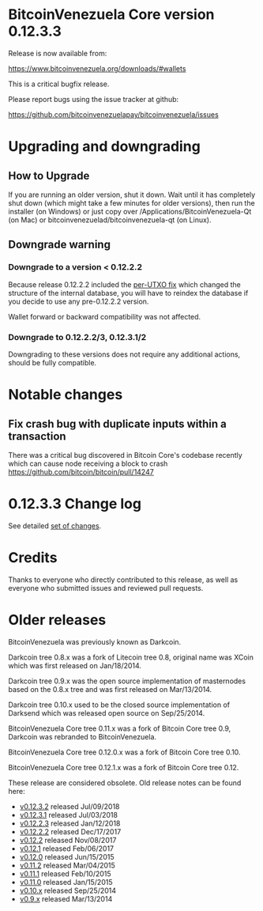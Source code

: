 BitcoinVenezuela Core version 0.12.3.3
==========================

Release is now available from:

  <https://www.bitcoinvenezuela.org/downloads/#wallets>

This is a critical bugfix release.

Please report bugs using the issue tracker at github:

  <https://github.com/bitcoinvenezuelapay/bitcoinvenezuela/issues>


Upgrading and downgrading
=========================

How to Upgrade
--------------

If you are running an older version, shut it down. Wait until it has completely
shut down (which might take a few minutes for older versions), then run the
installer (on Windows) or just copy over /Applications/BitcoinVenezuela-Qt (on Mac) or
bitcoinvenezuelad/bitcoinvenezuela-qt (on Linux).

Downgrade warning
-----------------

### Downgrade to a version < 0.12.2.2

Because release 0.12.2.2 included the [per-UTXO fix](release-notes/bitcoinvenezuela/release-notes-0.12.2.2.md#per-utxo-fix)
which changed the structure of the internal database, you will have to reindex
the database if you decide to use any pre-0.12.2.2 version.

Wallet forward or backward compatibility was not affected.

### Downgrade to 0.12.2.2/3, 0.12.3.1/2

Downgrading to these versions does not require any additional actions, should be
fully compatible.


Notable changes
===============

Fix crash bug with duplicate inputs within a transaction
--------------------------------------------------------

There was a critical bug discovered in Bitcoin Core's codebase recently which
can cause node receiving a block to crash https://github.com/bitcoin/bitcoin/pull/14247

0.12.3.3 Change log
===================

See detailed [set of changes](https://github.com/bitcoinvenezuelapay/bitcoinvenezuela/compare/v0.12.3.2...bitcoinvenezuelapay:v0.12.3.3).

Credits
=======

Thanks to everyone who directly contributed to this release,
as well as everyone who submitted issues and reviewed pull requests.


Older releases
==============

BitcoinVenezuela was previously known as Darkcoin.

Darkcoin tree 0.8.x was a fork of Litecoin tree 0.8, original name was XCoin
which was first released on Jan/18/2014.

Darkcoin tree 0.9.x was the open source implementation of masternodes based on
the 0.8.x tree and was first released on Mar/13/2014.

Darkcoin tree 0.10.x used to be the closed source implementation of Darksend
which was released open source on Sep/25/2014.

BitcoinVenezuela Core tree 0.11.x was a fork of Bitcoin Core tree 0.9,
Darkcoin was rebranded to BitcoinVenezuela.

BitcoinVenezuela Core tree 0.12.0.x was a fork of Bitcoin Core tree 0.10.

BitcoinVenezuela Core tree 0.12.1.x was a fork of Bitcoin Core tree 0.12.

These release are considered obsolete. Old release notes can be found here:

- [v0.12.3.2](https://github.com/bitcoinvenezuelapay/bitcoinvenezuela/blob/master/doc/release-notes/bitcoinvenezuela/release-notes-0.12.3.2.md) released Jul/09/2018
- [v0.12.3.1](https://github.com/bitcoinvenezuelapay/bitcoinvenezuela/blob/master/doc/release-notes/bitcoinvenezuela/release-notes-0.12.3.1.md) released Jul/03/2018
- [v0.12.2.3](https://github.com/bitcoinvenezuelapay/bitcoinvenezuela/blob/master/doc/release-notes/bitcoinvenezuela/release-notes-0.12.2.3.md) released Jan/12/2018
- [v0.12.2.2](https://github.com/bitcoinvenezuelapay/bitcoinvenezuela/blob/master/doc/release-notes/bitcoinvenezuela/release-notes-0.12.2.2.md) released Dec/17/2017
- [v0.12.2](https://github.com/bitcoinvenezuelapay/bitcoinvenezuela/blob/master/doc/release-notes/bitcoinvenezuela/release-notes-0.12.2.md) released Nov/08/2017
- [v0.12.1](https://github.com/bitcoinvenezuelapay/bitcoinvenezuela/blob/master/doc/release-notes/bitcoinvenezuela/release-notes-0.12.1.md) released Feb/06/2017
- [v0.12.0](https://github.com/bitcoinvenezuelapay/bitcoinvenezuela/blob/master/doc/release-notes/bitcoinvenezuela/release-notes-0.12.0.md) released Jun/15/2015
- [v0.11.2](https://github.com/bitcoinvenezuelapay/bitcoinvenezuela/blob/master/doc/release-notes/bitcoinvenezuela/release-notes-0.11.2.md) released Mar/04/2015
- [v0.11.1](https://github.com/bitcoinvenezuelapay/bitcoinvenezuela/blob/master/doc/release-notes/bitcoinvenezuela/release-notes-0.11.1.md) released Feb/10/2015
- [v0.11.0](https://github.com/bitcoinvenezuelapay/bitcoinvenezuela/blob/master/doc/release-notes/bitcoinvenezuela/release-notes-0.11.0.md) released Jan/15/2015
- [v0.10.x](https://github.com/bitcoinvenezuelapay/bitcoinvenezuela/blob/master/doc/release-notes/bitcoinvenezuela/release-notes-0.10.0.md) released Sep/25/2014
- [v0.9.x](https://github.com/bitcoinvenezuelapay/bitcoinvenezuela/blob/master/doc/release-notes/bitcoinvenezuela/release-notes-0.9.0.md) released Mar/13/2014

